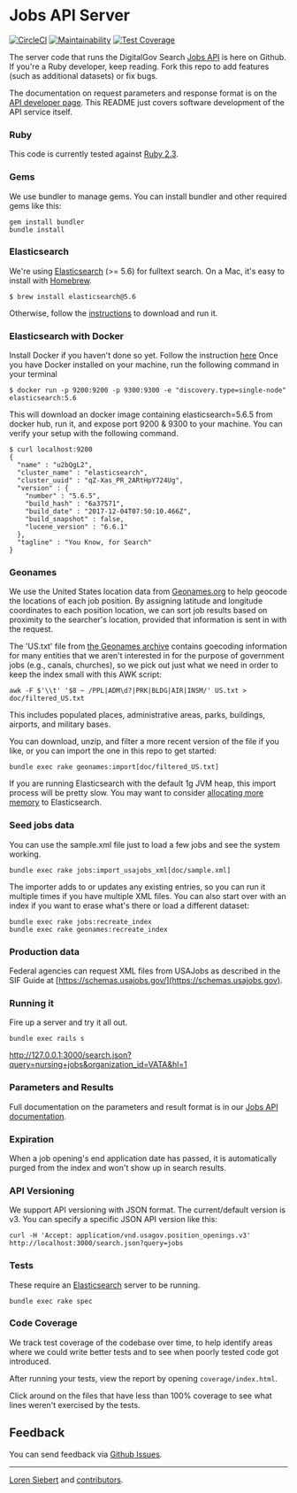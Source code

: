 Jobs API Server
==============

[![CircleCI](https://circleci.com/gh/GSA/jobs_api.svg?style=shield)](https://circleci.com/gh/GSA/jobs_api)
[![Maintainability](https://api.codeclimate.com/v1/badges/c6c6cfecc489b3ab621c/maintainability)](https://codeclimate.com/github/GSA/jobs_api/maintainability)
[![Test Coverage](https://api.codeclimate.com/v1/badges/c6c6cfecc489b3ab621c/test_coverage)](https://codeclimate.com/github/GSA/jobs_api/test_coverage)

The server code that runs the DigitalGov Search [Jobs API](http://search.gov/developer/jobs.html) is here on Github. If you're a Ruby developer, keep reading. Fork this repo to add features (such as additional datasets) or fix bugs.

The documentation on request parameters and response format is on the [API developer page](http://search.gov/developer/jobs.html). This README just covers software development of the API service itself.

### Ruby

This code is currently tested against [Ruby 2.3](http://www.ruby-lang.org/en/downloads/).

### Gems

We use bundler to manage gems. You can install bundler and other required gems like this:

    gem install bundler
    bundle install

### Elasticsearch

We're using [Elasticsearch](http://www.elasticsearch.org/) (>= 5.6) for fulltext search. On a Mac, it's easy to install with [Homebrew](http://mxcl.github.com/homebrew/).

    $ brew install elasticsearch@5.6

Otherwise, follow the [instructions](http://www.elasticsearch.org/download/) to download and run it.

### Elasticsearch with Docker

Install Docker if you haven't done so yet. Follow the instruction [here](https://www.docker.com/community-edition)
Once you have Docker installed on your machine, run the following command in your terminal

    $ docker run -p 9200:9200 -p 9300:9300 -e "discovery.type=single-node" elasticsearch:5.6

This will download an docker image containing elasticsearch=5.6.5 from docker hub, run it, and expose port 9200 & 9300 to your machine. You can verify your setup with the following command.

    $ curl localhost:9200
    {
      "name" : "u2bQgL2",
      "cluster_name" : "elasticsearch",
      "cluster_uuid" : "qZ-Xas_PR_2ARtHpY724Ug",
      "version" : {
        "number" : "5.6.5",
        "build_hash" : "6a37571",
        "build_date" : "2017-12-04T07:50:10.466Z",
        "build_snapshot" : false,
        "lucene_version" : "6.6.1"
      },
      "tagline" : "You Know, for Search"
    }

### Geonames

We use the United States location data from [Geonames.org](http://www.geonames.org) to help geocode the locations of each job position. By assigning latitude and longitude coordinates to each position location, we can sort job results based on proximity to the searcher's location, provided that information is sent in with the request.

The 'US.txt' file from [the Geonames archive](http://download.geonames.org/export/dump/US.zip) contains goecoding information for many entities that we aren't interested in for the purpose of government jobs (e.g., canals, churches), so we pick out just what we need in order to keep the index small with this AWK script:

    awk -F $'\\t' '$8 ~ /PPL|ADM\d?|PRK|BLDG|AIR|INSM/' US.txt > doc/filtered_US.txt

This includes populated places, administrative areas, parks, buildings, airports, and military bases.

You can download, unzip, and filter a more recent version of the file if you like, or you can import the one in this repo to get started:

    bundle exec rake geonames:import[doc/filtered_US.txt]

If you are running Elasticsearch with the default 1g JVM heap, this import process will be pretty slow.
You may want to consider [allocating more memory](http://www.elasticsearch.org/guide/en/elasticsearch/guide/current/heap-sizing.html) to Elasticsearch.

### Seed jobs data

You can use the sample.xml file just to load a few jobs and see the system working.

    bundle exec rake jobs:import_usajobs_xml[doc/sample.xml]

The importer adds to or updates any existing entries, so you can run it multiple times if you have multiple XML files. You can also start over with an index if you want to erase what's there or load a different dataset:

    bundle exec rake jobs:recreate_index
    bundle exec rake geonames:recreate_index

### Production data

Federal agencies can request XML files from USAJobs as described in the SIF Guide at [https://schemas.usajobs.gov/](https://schemas.usajobs.gov).

### Running it

Fire up a server and try it all out.

    bundle exec rails s

<http://127.0.0.1:3000/search.json?query=nursing+jobs&organization_id=VATA&hl=1>

### Parameters and Results

Full documentation on the parameters and result format is in our [Jobs API documentation](http://search.gov/developer/jobs.html).

### Expiration

When a job opening's end application date has passed, it is automatically purged from the index and won't show up in search results.

### API Versioning

We support API versioning with JSON format. The current/default version is v3. You can specify a specific JSON API version like this:

    curl -H 'Accept: application/vnd.usagov.position_openings.v3' http://localhost:3000/search.json?query=jobs

### Tests

These require an [Elasticsearch](http://www.elasticsearch.org/) server to be running.

    bundle exec rake spec

### Code Coverage

We track test coverage of the codebase over time, to help identify areas where we could write better tests and to see when poorly tested code got introduced.

After running your tests, view the report by opening `coverage/index.html`.

Click around on the files that have less than 100% coverage to see what lines weren't exercised by the tests.

Feedback
--------

You can send feedback via [Github Issues](https://github.com/GSA/jobs_api/issues).

-----

[Loren Siebert](https://github.com/loren) and [contributors](http://github.com/GSA/jobs_api/contributors).

